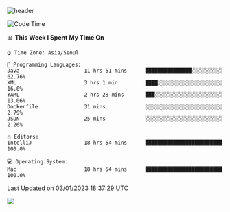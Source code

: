 ![header](https://capsule-render.vercel.app/api?type=Egg&color=timeAuto&height=300&section=header&text=PoPo&fontSize=90&animation=fadeIn)

  <!--START_SECTION:waka-->
![Code Time](http://img.shields.io/badge/Code%20Time-398%20hrs%2014%20mins-blue)

📊 **This Week I Spent My Time On** 

```text
⌚︎ Time Zone: Asia/Seoul

💬 Programming Languages: 
Java                     11 hrs 51 mins      ███████████████░░░░░░░░░░   62.76% 
XML                      3 hrs 1 min         ████░░░░░░░░░░░░░░░░░░░░░   16.0% 
YAML                     2 hrs 28 mins       ███░░░░░░░░░░░░░░░░░░░░░░   13.06% 
Dockerfile               31 mins             ░░░░░░░░░░░░░░░░░░░░░░░░░   2.79% 
JSON                     25 mins             ░░░░░░░░░░░░░░░░░░░░░░░░░   2.26%

🔥 Editors: 
IntelliJ                 18 hrs 54 mins      █████████████████████████   100.0%

💻 Operating System: 
Mac                      18 hrs 54 mins      █████████████████████████   100.0%

```


 Last Updated on 03/01/2023 18:37:29 UTC
<!--END_SECTION:waka-->



<img src="https://capsule-render.vercel.app/api?type=Egg&color=timeAuto&height=300&section=footer&text=PoPo&fontSize=90&animation=fadeIn&reversal=true" />
